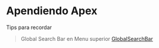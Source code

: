 # Apendiendo Apex
Tips para recordar

> Global Search Bar en Menu superior [GlobalSearchBar](GlobalSearchBar.md)
